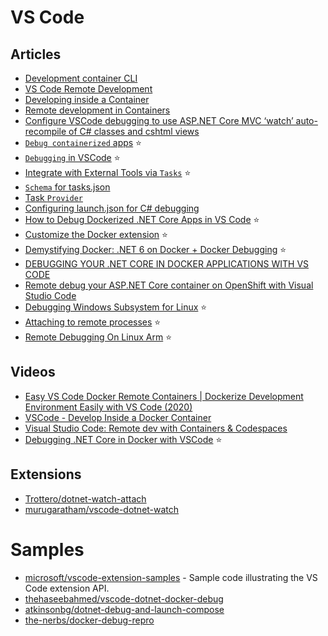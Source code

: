 # VS Code

## Articles
- [Development container CLI](https://code.visualstudio.com/docs/remote/devcontainer-cli)
- [VS Code Remote Development](https://code.visualstudio.com/docs/remote/remote-overview)
- [Developing inside a Container](https://code.visualstudio.com/docs/remote/containers)
- [Remote development in Containers](https://code.visualstudio.com/docs/remote/containers-tutorial)
- [Configure VSCode debugging to use ASP.NET Core MVC ‘watch’ auto-recompile of C# classes and cshtml views](https://www.benday.com/2020/12/24/configure-vscode-debugging-to-use-asp-net-core-mvc-watch-auto-recompile-of-c-classes-and-cshtml-views/)
- [`Debug containerized` apps](https://code.visualstudio.com/docs/containers/debug-common) ⭐
- [`Debugging` in VSCode](https://code.visualstudio.com/docs/editor/debugging) ⭐
- [Integrate with External Tools via `Tasks`](https://code.visualstudio.com/docs/editor/tasks) ⭐
- [`Schema` for tasks.json](https://code.visualstudio.com/docs/editor/tasks-appendix#_schema-for-tasksjson)
- [Task `Provider`](https://code.visualstudio.com/api/extension-guides/task-provider)
- [Configuring launch.json for C# debugging](https://github.com/OmniSharp/omnisharp-vscode/blob/master/debugger-launchjson.md)
- [How to Debug Dockerized .NET Core Apps in VS Code](https://www.freecodecamp.org/news/how-to-debug-dockerized-net-core-apps-in-vs-code/) ⭐
- [Customize the Docker extension](https://code.visualstudio.com/docs/containers/reference) ⭐
- [Demystifying Docker: .NET 6 on Docker + Docker Debugging](https://amelspahic.com/net-6-on-docker-with-debugging) ⭐
- [DEBUGGING YOUR .NET CORE IN DOCKER APPLICATIONS WITH VS CODE](https://www.aaron-powell.com/posts/2019-04-04-debugging-dotnet-in-docker-with-vscode/)
- [Remote debug your ASP.NET Core container on OpenShift with Visual Studio Code](https://developers.redhat.com/blog/2017/10/23/remote-debug-asp-net-core-container-openshift-visual-studio-code)
- [Debugging Windows Subsystem for Linux](https://github.com/OmniSharp/omnisharp-vscode/wiki/Windows-Subsystem-for-Linux)  ⭐
- [Attaching to remote processes](https://github.com/OmniSharp/omnisharp-vscode/wiki/Attaching-to-remote-processes)  ⭐
- [Remote Debugging On Linux Arm](https://github.com/OmniSharp/omnisharp-vscode/wiki/Remote-Debugging-On-Linux-Arm)  ⭐

## Videos
- [Easy VS Code Docker Remote Containers | Dockerize Development Environment Easily with VS Code (2020)](https://www.youtube.com/watch?v=KFyRLxiRKAc)
- [VSCode - Develop Inside a Docker Container](https://www.youtube.com/watch?v=mi8kpAgHYFo)
- [Visual Studio Code: Remote dev with Containers & Codespaces](https://www.youtube.com/watch?v=ruIoLtqIdNc)
- [Debugging .NET Core in Docker with VSCode](https://www.youtube.com/watch?v=ds2bud0ZYTY) ⭐

## Extensions
- [Trottero/dotnet-watch-attach](https://github.com/Trottero/dotnet-watch-attach)
- [murugaratham/vscode-dotnet-watch](https://github.com/murugaratham/vscode-dotnet-watch)

# Samples
- [microsoft/vscode-extension-samples](https://github.com/microsoft/vscode-extension-samples) - Sample code illustrating the VS Code extension API.
- [thehaseebahmed/vscode-dotnet-docker-debug](https://github.com/thehaseebahmed/vscode-dotnet-docker-debug)
- [atkinsonbg/dotnet-debug-and-launch-compose](https://github.com/atkinsonbg/dotnet-debug-and-launch-compose)
- [the-nerbs/docker-debug-repro](https://github.com/the-nerbs/docker-debug-repro)